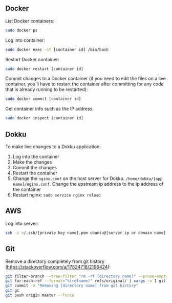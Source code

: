 ## Docker

List Docker containers:

```bash
sudo docker ps
```

Log into container:

```bash
sudo docker exec -it [container id] /bin/bash
```

Restart Docker container:

```bash
sudo docker restart [container id]
```

Commit changes to a Docker container (if you need to edit the files on a live container, you'll have to restart the container after committing for any code that is already running to be restarted):

```bash
sudo docker commit [container id]
```

Get container info such as the IP address:

```bash
sudo docker inspect [container id]
```

## Dokku

To make live changes to a Dokku application:

1. Log into the container
2. Make the changes
3. Commit the changes
4. Restart the container
5. Change the `nginx.conf` on the host server for Dokku. `/home/dokku/[app name]/nginx.conf`. Change the upstream ip address to the ip address of the container
6. Restart nginx: `sudo service nginx reload`

## AWS

Log into server:

```bash
ssh -i ~/.ssh/[private key name].pem ubuntu@[server ip or domain name]
```

## Git

Remove a directory completely from git history (https://stackoverflow.com/a/17824718/2196424):

``` bash
git filter-branch --tree-filter "rm -rf [directory name]" --prune-empty HEAD
git for-each-ref --format="%(refname)" refs/original/ | xargs -n 1 git update-ref -d
git commit -m "Removing [directory name] from git history"
git gc
git push origin master --force
```
